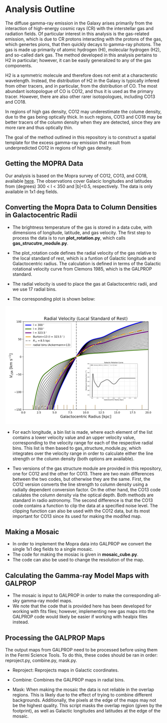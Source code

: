 # Analysis Outline <br />
The diffuse gamma-ray emission in the Galaxy arises primarily from the interaction of high-energy cosmic rays (CR) with the interstellar gas and radiation fields.
Of particular interest in this analysis is the gas-related emission, which is due to CR protons interacting with the protons
of the gas, which genertes pions, that then quickly decays to gamma-ray photons. The gas is made up primarily of atomic hydrogen (HI), molecular hydrogen (H2), 
and so-called dark gas. The method developed in this analysis pertains to H2 in particular; however, it can be easily generalized to any of the gas components.

H2 is a symmetric molecule and therefore does not emit at a characterstic wavelength. Instead, the distribution of H2 in the Galaxy 
is typically infered from other tracers, and in particular, from the distribution of CO. The most abundant isotopologue of CO is CO12, 
and thus it is used as the primary tracer. However, there are also other rarer isotopologues, including CO13 and CO18.   

In regions of high gas density, CO12 may underestimate the colume density, due to the gas being optically thick. In such regions, CO13 and CO18 may be better tracers of the column density when they are detected, since they are more rare and thus optically thin. 

The goal of the method outlined in this repository is to construct a spatial template for the excess gamma-ray emission that result from 
underpredicted CO12 in regions of high gas density. 

## Getting the MOPRA Data <br />
Our analysis is based on the Mopra survey of CO12, CO13, and CO18, available [here](https://dataverse.harvard.edu/dataset.xhtml?persistentId=doi:10.7910/DVN/LH3BDN). 
The observations cover Galacic longitudes and latitudes from (degrees) 300 < l < 350 and |b|<0.5, respectively. The data is only available in 1x1 deg fields. 
<br />


## Converting the Mopra Data to Column Densities in Galactocentric Radii <br />

  - The brightness temperature of the gas is stored in a data cube, with dimensions of longitude, latitude, and gas velocity. The first step to process the
  data is to run **plot_rotation.py**, which calls **gas_strucutre_module.py**. 
  
 - The plot_rotation code defines the radial velocity of the
  gas relative to the local standard of rest, which is a funtion of Galactic longitude and Galactocentric radius. 
  The calculation is defined in terms of the Galactic rotational velocity curve from Clemons 1985, which is the GALPROP standard. 
  
  - The radial velocity is used to place the gas at Galactocentric radii, and we use 17 radial bins. 
  
  - The corresponding plot is shown below:
  
  ![Alt text](rotational_information.png)
  
  - For each longitude, a bin list is made, where each element of the list contains a lower velocity value and an upper velocity value, corresponding to the velocity range for each of the respective radial bins. This list is then based to gas_structure_module.py, which integrates over the velocity range in order to calculate either the line strength or the column density (both options are available).
  
  - Two versions of the gas structure module are provided in this repository, one for CO12 and the other for CO13. There are two main differences between the two codes, but otherwise they are the same. First, the CO12 version converts the line strength to column density using a radially dependent conversion factor. On the other hand, the CO13 code calulates the column density via the optical depth. Both methods are standard in radio astronomy. The second difference is that the CO13 code contains a function to clip the data at a specified noise level. The clipping function can also be used with the CO12 data, but its most important for CO13 since its used for making the modifed map.
  
  ## Making a Mosaic <br />
  
- In order to implement the Mopra data into GALPROP we convert the single 1x1 deg fields to a single mosaic. 
- The code for making the mosiac is given in **mosaic_cube.py**. 
- The code can also be used to change the resolution of the map. 

## Calculating the Gamma-ray Model Maps with GALPROP <br />

- The mosaic is input to GALPROP in order to make the corresponding all-sky gamma-ray model maps. 
- We note that the code that is provided here has been developed for working with fits files; however, implementing new gas maps into the GALPROP code
would likely be easier if working with healpix files instead. 

## Processing the GALPROP Maps
The output maps from GALPROP need to be processed before using them in the Fermi Science Tools. To do this, these codes should be ran in order: reproject.py, combine.py, mask.py. 

- Reproject: Reprojects maps in Galactic coordinates.

- Combine: Combines the GALPROP maps in radial bins.

- Mask: When making the mosaic the data is not reliable in the overlap regions. This is likely due to the effect of trying to combine different backgrounds. Additionally, the pixels at the edge of the maps may not be the highest quality. This script masks the overlap region (given by the footprint), as well as Galactic longitudes and latitudes at the edge of the mosaic. 


